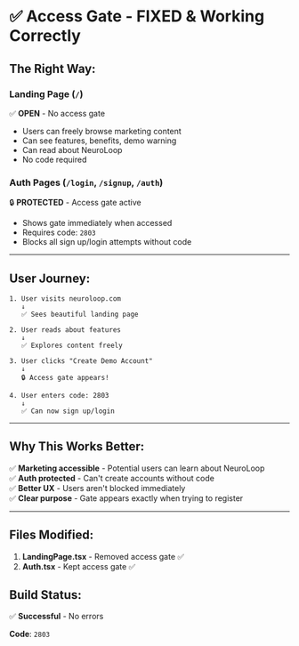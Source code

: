 # ✅ Access Gate - FIXED & Working Correctly

## The Right Way:

### Landing Page (`/`)
✅ **OPEN** - No access gate
- Users can freely browse marketing content
- Can see features, benefits, demo warning
- Can read about NeuroLoop
- No code required

### Auth Pages (`/login`, `/signup`, `/auth`)
🔒 **PROTECTED** - Access gate active
- Shows gate immediately when accessed
- Requires code: `2803`
- Blocks all sign up/login attempts without code

---

## User Journey:

```
1. User visits neuroloop.com
   ↓
   ✅ Sees beautiful landing page

2. User reads about features
   ↓
   ✅ Explores content freely

3. User clicks "Create Demo Account"
   ↓
   🔒 Access gate appears!

4. User enters code: 2803
   ↓
   ✅ Can now sign up/login
```

---

## Why This Works Better:

✅ **Marketing accessible** - Potential users can learn about NeuroLoop  
✅ **Auth protected** - Can't create accounts without code  
✅ **Better UX** - Users aren't blocked immediately  
✅ **Clear purpose** - Gate appears exactly when trying to register  

---

## Files Modified:

1. **LandingPage.tsx** - Removed access gate ✅
2. **Auth.tsx** - Kept access gate ✅

## Build Status:
✅ **Successful** - No errors

**Code**: `2803`
